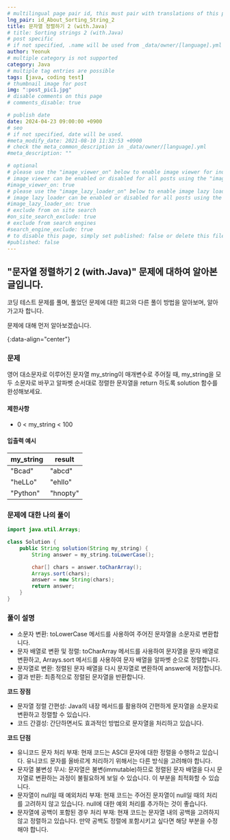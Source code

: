 ```yaml
---
# multilingual page pair id, this must pair with translations of this page. (This name must be unique)
lng_pair: id_About_Sorting_String_2
title: 문자열 정렬하기 2 (with.Java)
# title: Sorting strings 2 (with.Java)
# post specific
# if not specified, .name will be used from _data/owner/[language].yml
author: Yeonuk
# multiple category is not supported
category: Java
# multiple tag entries are possible
tags: [java, coding test]
# thumbnail image for post
img: ":post_pic1.jpg"
# disable comments on this page
# comments_disable: true

# publish date
date: 2024-04-23 09:00:00 +0900
# seo
# if not specified, date will be used.
#meta_modify_date: 2021-08-10 11:32:53 +0900
# check the meta_common_description in _data/owner/[language].yml
#meta_description: ""

# optional
# please use the "image_viewer_on" below to enable image viewer for individual pages or posts (_posts/ or [language]/_posts folders).
# image viewer can be enabled or disabled for all posts using the "image_viewer_posts: true" setting in _data/conf/main.yml.
#image_viewer_on: true
# please use the "image_lazy_loader_on" below to enable image lazy loader for individual pages or posts (_posts/ or [language]/_posts folders).
# image lazy loader can be enabled or disabled for all posts using the "image_lazy_loader_posts: true" setting in _data/conf/main.yml.
#image_lazy_loader_on: true
# exclude from on site search
#on_site_search_exclude: true
# exclude from search engines
#search_engine_exclude: true
# to disable this page, simply set published: false or delete this file
#published: false
---
```


<!-- outline-start -->

## "문자열 정렬하기 2 (with.Java)" 문제에 대하여 알아본 글입니다.

코딩 테스트 문제를 풀며, 풀었던 문제에 대한 회고와 다른 풀이 방법을 알아보며, 알아가고자 합니다.

문제에 대해 먼저 알아보겠습니다.

{:data-align="center"}

<!-- outline-end -->

### 문제

영어 대소문자로 이루어진 문자열 my_string이 매개변수로 주어질 때, my_string을 모두 소문자로 바꾸고 알파벳 순서대로 정렬한 문자열을 return 하도록 solution 함수를 완성해보세요.

#### 제한사항

- 0 < my_string < 100

#### 입출력 예시

| my_string | result   |
| --------- | -------- |
| "Bcad"    | "abcd"   |
| "heLLo"   | "ehllo"  |
| "Python"  | "hnopty" |

### 문제에 대한 나의 풀이

```java
import java.util.Arrays;

class Solution {
    public String solution(String my_string) {
        String answer = my_string.toLowerCase();

        char[] chars = answer.toCharArray();
        Arrays.sort(chars);
        answer = new String(chars);
        return answer;
    }
}
```

### 풀이 설명

- 소문자 변환: toLowerCase 메서드를 사용하여 주어진 문자열을 소문자로 변환합니다.
- 문자 배열로 변환 및 정렬: toCharArray 메서드를 사용하여 문자열을 문자 배열로 변환하고, Arrays.sort 메서드를 사용하여 문자 배열을 알파벳 순으로 정렬합니다.
- 문자열로 변환: 정렬된 문자 배열을 다시 문자열로 변환하여 answer에 저장합니다.
- 결과 반환: 최종적으로 정렬된 문자열을 반환합니다.

**코드 장점**

- 문자열 정렬 간편성: Java의 내장 메서드를 활용하여 간편하게 문자열을 소문자로 변환하고 정렬할 수 있습니다.
- 코드 간결성: 간단하면서도 효과적인 방법으로 문자열을 처리하고 있습니다.

**코드 단점**

- 유니코드 문자 처리 부재: 현재 코드는 ASCII 문자에 대한 정렬을 수행하고 있습니다. 유니코드 문자를 올바르게 처리하기 위해서는 다른 방식을 고려해야 합니다.
- 문자열 불변성 무시: 문자열은 불변(immutable)하므로 정렬된 문자 배열을 다시 문자열로 변환하는 과정이 불필요하게 보일 수 있습니다. 이 부분을 최적화할 수 있습니다.
- 문자열이 null일 때 예외처리 부재: 현재 코드는 주어진 문자열이 null일 때의 처리를 고려하지 않고 있습니다. null에 대한 예외 처리를 추가하는 것이 좋습니다.
- 문자열에 공백이 포함된 경우 처리 부재: 현재 코드는 문자열 내의 공백을 고려하지 않고 정렬하고 있습니다. 만약 공백도 정렬에 포함시키고 싶다면 해당 부분을 수정해야 합니다.
